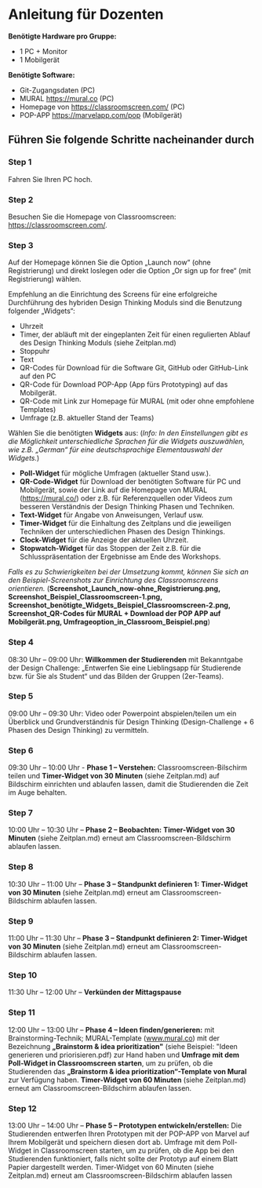 

# **Anleitung für Dozenten**

**Benötigte Hardware pro Gruppe:**
* 1 PC + Monitor
* 1 Mobilgerät

**Benötigte Software:**
* Git-Zugangsdaten (PC)
* MURAL https://mural.co (PC)
* Homepage von https://classroomscreen.com/ (PC)
* POP-APP https://marvelapp.com/pop (Mobilgerät)



## Führen Sie folgende Schritte nacheinander durch

### Step 1
Fahren Sie Ihren PC hoch.

### Step 2
Besuchen Sie die Homepage von Classroomscreen: https://classroomscreen.com/.

### Step 3
Auf der Homepage können Sie die Option „Launch now“ (ohne Registrierung) und direkt loslegen oder die Option „Or sign up for free“ (mit Registrierung) wählen. 

Empfehlung an die Einrichtung des Screens für eine erfolgreiche Durchführung des hybriden Design Thinking Moduls sind die Benutzung folgender „Widgets“: 
-	Uhrzeit
-	Timer, der abläuft mit der eingeplanten Zeit für einen regulierten Ablauf des Design Thinking Moduls (siehe Zeitplan.md)
-	Stoppuhr 
-	Text
-	QR-Codes für Download für die Software Git, GitHub oder GitHub-Link auf den PC
-	QR-Code für Download POP-App (App fürs Prototyping) auf das Mobilgerät.
-	QR-Code mit Link zur Homepage für MURAL (mit oder ohne empfohlene Templates)
-	Umfrage (z.B. aktueller Stand der Teams)

Wählen Sie die benötigten **Widgets** aus: (*Info: In den Einstellungen gibt es die Möglichkeit unterschiedliche Sprachen für die Widgets auszuwählen, wie z.B. „German“ für eine deutschsprachige Elementauswahl der Widgets.*)
-	**Poll-Widget** für mögliche Umfragen (aktueller Stand usw.).
-	**QR-Code-Widget** für Download der benötigten Software für PC und Mobilgerät, sowie der Link auf die Homepage von MURAL (https://mural.co/) oder z.B. für Referenzquellen oder Videos zum besseren Verständnis der Design Thinking Phasen und Techniken.
-	**Text-Widget** für Angabe von Anweisungen, Verlauf usw.
-	**Timer-Widget** für die Einhaltung des Zeitplans und die jeweiligen Techniken der unterschiedlichen Phasen des Design Thinkings.
-	**Clock-Widget** für die Anzeige der aktuellen Uhrzeit.
-	**Stopwatch-Widget** für das Stoppen der Zeit z.B. für die Schlusspräsentation der Ergebnisse am Ende des Workshops.

*Falls es zu Schwierigkeiten bei der Umsetzung kommt, können Sie sich an den Beispiel-Screenshots zur Einrichtung des Classroomscreens orientieren.* (**Screenshot_Launch_now-ohne_Registrierung.png, Screenshot_Beispiel_Classroomscreen-1.png, Screenshot_benötigte_Widgets_Beispiel_Classroomscreen-2.png, Screenshot_QR-Codes für MURAL + Download der POP APP auf Mobilgerät.png, Umfrageoption_in_Classroom_Beispiel.png**)

### Step 4
08:30 Uhr – 09:00 Uhr: **Willkommen der Studierenden** mit Bekanntgabe der Design Challenge: „Entwerfen Sie eine Lieblingsapp für Studierende bzw. für Sie als Student“ und das Bilden der Gruppen (2er-Teams). 

### Step 5
09:00 Uhr – 09:30 Uhr: Video oder Powerpoint abspielen/teilen um ein Überblick und Grundverständnis für Design Thinking (Design-Challenge + 6 Phasen des Design Thinking) zu vermitteln. 

### Step 6
09:30 Uhr – 10:00 Uhr - **Phase 1 – Verstehen:** Classroomscreen-Bilschirm teilen und **Timer-Widget von 30 Minuten** (siehe Zeitplan.md) auf Bildschirm einrichten und ablaufen lassen, damit die Studierenden die Zeit im Auge behalten.

### Step 7
10:00 Uhr – 10:30 Uhr – **Phase 2 – Beobachten:** **Timer-Widget von 30 Minuten** (siehe Zeitplan.md) erneut am Classroomscreen-Bildschirm ablaufen lassen.

### Step 8
10:30 Uhr – 11:00 Uhr – **Phase 3 – Standpunkt definieren 1:** **Timer-Widget von 30 Minuten** (siehe Zeitplan.md) erneut am Classroomscreen-Bildschirm ablaufen lassen.

### Step 9
11:00 Uhr – 11:30 Uhr – **Phase 3 – Standpunkt definieren 2: Timer-Widget von 30 Minuten** (siehe Zeitplan.md) erneut am Classroomscreen-Bildschirm ablaufen lassen.

### Step 10
11:30 Uhr – 12:00 Uhr – **Verkünden der Mittagspause**

### Step 11
12:00 Uhr – 13:00 Uhr – **Phase 4 – Ideen finden/generieren:** mit Brainstorming-Technik; MURAL-Template (www.mural.co) mit der Bezeichnung **„Brainstorm & idea prioritization"** (siehe Beispiel: "Ideen generieren und priorisieren.pdf) zur Hand haben und **Umfrage mit dem Poll-Widget in Classroomscreen starten**, um zu prüfen, ob die Studierenden das **„Brainstorm & idea prioritization“-Template von Mural** zur Verfügung haben. **Timer-Widget von 60 Minuten** (siehe Zeitplan.md) erneut am Classroomscreen-Bildschirm ablaufen lassen.

### Step 12
13:00 Uhr – 14:00 Uhr – **Phase 5 – Prototypen entwickeln/erstellen:** Die Studierenden entwerfen Ihren Prototypen mit der POP-APP von Marvel auf Ihrem Mobilgerät und speichern diesen dort ab. Umfrage mit dem Poll-Widget in Classroomscreen starten, um zu prüfen, ob die App bei den Studierenden funktioniert, falls nicht sollte der Prototyp auf einem Blatt Papier dargestellt werden. Timer-Widget von 60 Minuten (siehe Zeitplan.md) erneut am Classroomscreen-Bildschirm ablaufen lassen
